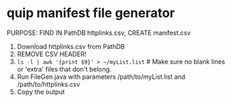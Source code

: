# quip manifest file generator
PURPOSE: FIND IN PathDB httplinks.csv, CREATE manifest.csv

1) Download httplinks.csv from PathDB
2) REMOVE CSV HEADER!
3) `ls -l | awk '{print $9}' > ~/myList.list`  # Make sure no blank lines or 'extra' files that don't belong.
4) Run FileGen.java with parameters /path/to/myList.list and /path/to/httplinks.csv
5) Copy the output
